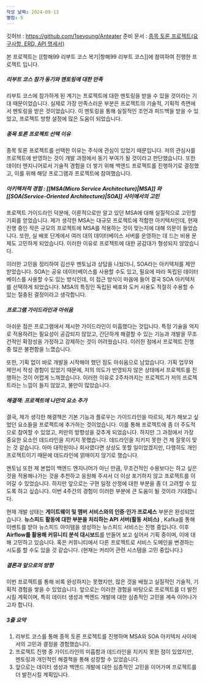 ```yaml
---
작성 날짜: 2024-09-13
별점: 5
---
```


깃허브 : https://github.com/1seyoung/Anteater
준비 문서 : [종목 토론 프로젝트(요구사항, ERD, API 명세서)](https://docs.google.com/spreadsheets/d/1AqUsFpiL4IvABCxnE2cxoQBxs48Qa-7AABsnBS4pQyA/edit?gid=943227718#gid=943227718)

본 프로젝트는 [[항해99 리부트 코스 복기|항해99 리부트 코스]]에 참여하여 진행한 프로젝트 입니다. 

##### 리부트 코스 참가 동기와 멘토링에 대한 만족
리부트 코스에 참가하게 된 계기는 프로젝트에 대한 멘토링을 받을 수 있을 것이라는 기대 때문이었습니다. 실제로 가장 만족스러운 부분은 프로젝트의 기술적, 기획적 측면에서 멘토링을 받은 것이었습니다. 이 멘토링을 통해 실질적인 조언과 피드백을 받을 수 있었고, 프로젝트 방향 설정에 많은 도움이 되었습니다.

##### 종목 토론 프로젝트 선택 이유
종목 토론 프로젝트를 선택한 이유는 주식에 관심이 있었기 때문입니다. 저의 관심사를 프로젝트에 반영하는 것이 개발 과정에서 동기 부여가 될 것이라고 판단했습니다. 또한 데이터 엔지니어로서 기술적 경험을 더 쌓기 위해 백엔드 프로젝트를 진행하기로 결정했고, 이를 위해 해당 프로그램과 프로젝트에 참여했습니다.

##### 아키텍처적 경험 : [[MSA(Micro Service Architecture)|MSA]] 와 [[SOA(Service-Oriented Architecture)|SOA]] 사이에서의 고민
프로젝트 가이드라인 덕분에, 이론적으로만 알고 있던 MSA에 대해 실질적으로 고민할 기회를 얻었습니다. 제가 생각한 MSA는 대규모 프로젝트에 적합한 아키텍처인데, 현재 진행 중인 작은 규모의 프로젝트에 MSA를 적용하는 것이 맞는지에 대해 의문이 들었습니다. 또한, 실 배포 단계에서 여러 대의 데이터베이스 서버를 운영하는 데 드는 비용 문제도 고민하게 되었습니다. 이러한 이유로 프로젝트에 대한 공감대가 형성되지 않았습니다.

이러한 고민을 정리하여 김선우 멘토님과 상담을 나눴더니, SOA라는 아키텍처를 제안받았습니다. SOA는 공유 데이터베이스를 사용할 수도 있고, 필요에 따라 독립된 데이터베이스를 사용할 수도 있는 방식인데, 이 접근 방식이 마음에 들어 결국 SOA 아키텍처를 선택하게 되었습니다. MSA의 특징인 독립된 배포와 도커 사용도 적절히 수용할 수 있는 절충된 결정이라고 생각합니다.


##### 프로그램 가이드라인과 아쉬움

아쉬운 점은 프로그램에서 제시한 가이드라인이 미흡했다는 것입니다. 특정 기술을 억지로 적용하려는 필요성이 공감되지 않았고, 간단하게 해결할 수 있는 기능과 개발을 무조건적인 확장성을 가정하고 강제하는 것이 어려웠습니다. 이러한 점에서 프로젝트 진행 중 많은 불편함을 느꼈습니다.

또한, 기획 없이 바로 개발을 시작해야 했던 점도 아쉬움으로 남았습니다. 기획 업무와 제안서 작성 경험이 있었기 때문에, 저의 의도가 반영되지 않은 상태에서 프로젝트를 진행하는 것이 어렵게 느껴졌습니다. 이러한 이유로 2주차까지는 프로젝트가 저의 프로젝트라는 느낌이 들지 않았고, 불만이 많았습니다.

##### 해결책: 프로젝트에 나만의 요소 추가

결국, 제가 생각한 해결책은 기본 기능과 플로우는 가이드라인을 따르되, 제가 해보고 싶었던 요소들을 프로젝트에 추가하는 것이었습니다. 이를 통해 프로젝트에 좀 더 주도적으로 참여할 수 있었고, 저만의 방향성을 갖추게 되었습니다. 하지만 그 과정에서 가장 중요한 요소인 데드라인을 지키지 못했습니다. 데드라인을 지키지 못한 건 제 잘못이 맞는 것 같습니다. 아마 대학원이나 회사였다면 상상도 못할 일이었겠지만, 다행히도 개인 프로젝트이기 때문에 데드라인에 얽매이지 않기로 했습니다.

멘토님 또한 제 본업이 백엔드 엔지니어가 아닌 만큼, 무조건적인 수용보다는 하고 싶은 것을 적용해나가는 것을 추천하고 응원해 주셔서 더 이상 포기하지 않고 프로젝트를 이어갈 수 있었습니다. 하지만 앞으로는 구현 일정 산정에 대한 부분을 좀 더 고려할 수 있도록 하고 싶습니다. 이번 4주간의 경험이 이러한 부분에 큰 도움이 될 것이라 기대합니다.

현재 개발 상태는 **게이트웨이 및 멤버 서비스와의 인증·인가 프로세스** 부분은 완성되었습니다. **뉴스피드 활동에 대한 부분을 처리하는 API 서버(활동 서비스)** , Kafka를 통해 이벤트를 받아 뉴스피드 아이템을 생성하는 뉴스피드 서비스는 진행 중입니다. 이후 **Airflow를 활용해 커뮤니티 분석 대시보드**를 만들어 보고 싶어서 기획 중이며, 이에 대해 고민하고 있습니다. 혹은 커뮤니티에서 다른 프로젝트로 서비스 도메인을 변경하는 시도를 할 수도 있을 것 같습니다. (현재는 커리어 관련 시스템을 고민 중입니다.)


##### 결론과 앞으로의 방향

이번 프로젝트를 통해 비록 완성하지는 못했지만, 많은 것을 배웠고 실질적인 기술적, 기획적 경험을 쌓을 수 있었습니다. 앞으로는 이러한 경험을 바탕으로 프로젝트를 더 발전시킬 계획이며, 특히 데이터 생성과 백엔드 개발에 대한 심층적인 고민을 계속 이어나가고자 합니다.

  


##### 3줄 요약
1. 리부트 코스를 통해 종목 토론 프로젝트를 진행하며 MSA와 SOA 아키텍처 사이에서의 고민과 결정을 경험했습니다.
2. 프로젝트 진행 중 가이드라인의 미흡함과 데드라인을 지키지 못한 점이 있었지만, 멘토링과 개인적인 해결책을 통해 성장할 수 있었습니다.
3. 앞으로는 데이터 생성과 백엔드 개발에 대한 심층적인 고민을 이어가며 프로젝트를 더 발전시킬 계획입니다.